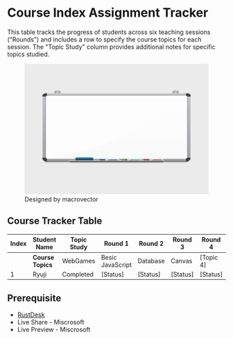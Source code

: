 # Course Index Assignment Tracker

This table tracks the progress of students across six teaching sessions ("Rounds") and includes a row to specify the course topics for each session. The "Topic Study" column provides additional notes for specific topics studied.

<figure><img src="whiteboard.jpg" alt="Designed by macrovector / Freepik http://www.freepik.com" width="500" height="300" /> <figcaption>Designed by macrovector</figcaption> </figure>


## Course Tracker Table

| Index | Student Name       | Topic Study        | Round 1       | Round 2       | Round 3       | Round 4       | Round 5       | Round 6       |
|-------|--------------------|--------------------|---------------|---------------|---------------|---------------|---------------|---------------|
|       | **Course Topics**  | WebGames   | Besic JavaScript     | Database     | Canvas    | [Topic 4]     | [Topic 5]     | [Topic 6]     |
| 1     | Ryuji    | Completed      | [Status]      | [Status]      | [Status]      | [Status]      | [Status]      | [Status]      |


## Prerequisite 

+ [RustDesk](https://github.com/rustdesk/rustdesk/releases/tag/1.3.3)
+ Live Share - Miscrosoft 
+ Live Preview - Miscrosoft 

